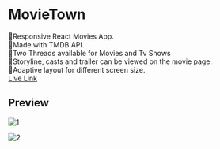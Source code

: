<h1>MovieTown</h1>
🏅Responsive React Movies App.
<br>
🏅Made with TMDB API.
<br>
🏅Two Threads available for Movies and Tv Shows
<br>
🏅Storyline, casts and trailer can be viewed on the movie page.
<br>
🏅Adaptive layout for different screen size.
<br>
<a href="https://moviestown.netlify.app/">Live Link</a>


## Preview

![1](https://user-images.githubusercontent.com/86087816/210036860-533c8814-a2c7-4b11-add0-fed6f357fe22.png)

![2](https://user-images.githubusercontent.com/86087816/210038622-1f23fd49-8646-4940-af86-8732127c0948.png)

